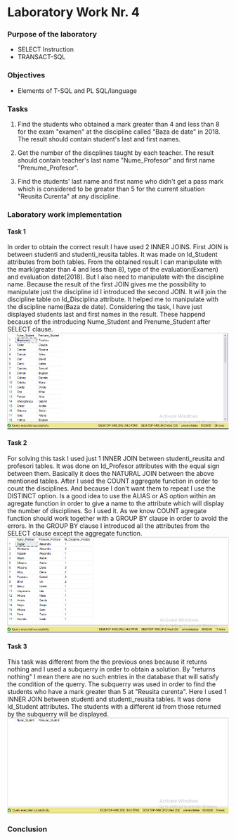 # Laboratory Work Nr. 4

### Purpose of the laboratory
* SELECT Instruction
* TRANSACT-SQL

### Objectives
* Elements of T-SQL and PL SQL/language

### Tasks
1. Find the students who obtained a mark greater than 4 and less than 8 for the exam "examen" at the discipline called "Baza de date" in 2018. The result should contain student's last and first names.  
    
2. Get the number of the discplines taught by each teacher. The result should contain teacher's last name "Nume_Profesor" and first name "Prenume_Profesor".

3. Find the students' last name and first name who didn't get a pass mark which is considered to be greater than 5 for the сurrent situation "Reusita Curenta" at any discipline.   

### Laboratory work implementation

#### Task 1
In order to obtain the correct result I have used 2 INNER JOINS. First JOIN is between studenti and studenti_reusita tables. It was made on Id_Student attributes from both tables. From the obtained result I can manipulate with the mark(greater than 4 and less than 8), type of the evaluation(Examen) and evaluation date(2018). But I also need to manipulate with the discipline name. Because the result of the first JOIN gives me the possibility to manipulate just the discipline id I introduced the second JOIN. It will join the discipline table on Id_Disciplina attribute. It helped me to manipulate with the discipline name(Baza de date). Considering the task, I have just displayed students last and first names in the result. These happend because of the introducing Nume_Student and Prenume_Student after SELECT clause.
![Task 1](https://github.com/Rossnerr/Data-Base/blob/master/DB_Lab.4/Screens/Task1.PNG)

#### Task 2
For solving this task I used just 1 INNER JOIN between studenti_reusita and profesori tables. It was done on Id_Profesor attributes with the equal sign between them. Basically it does the NATURAL JOIN between the above mentioned tables. After I used the COUNT aggregate function in order to count the disciplines. And because I don't want them to repeat I use the DISTINCT option. Is a good idea to use the ALIAS or AS option within an agregate function in order to give a name to the attribute which will display the number of disciplines. So I used it. As we know COUNT agregate function should work together with a GROUP BY clause in order to avoid the errors. In the GROUP BY clause I introduced all the attributes from the SELECT clause except the aggregate function. 
![Task 2](https://github.com/Rossnerr/Data-Base/blob/master/DB_Lab.4/Screens/Task2.PNG)

#### Task 3
This task was different from the the previous ones because it returns nothing and I used a subquerry in order to obtain a solution. By "returns nothing" I mean there are no such entries in the database that will satisfy the condition of the querry. The subquerry was used in order to find the students who have a mark greater than 5 at "Reusita curenta". Here I used 1 INNER JOIN between studenti and studenti_reusita tables. It was done Id_Student attributes. The students with a different id from those returned by the subquerry will be displayed.
![Task 3](https://github.com/Rossnerr/Data-Base/blob/master/DB_Lab.4/Screens/Task3.PNG)


### Conclusion
